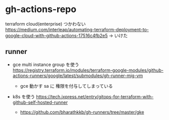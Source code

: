 # gh-actions-repo

terraform cloud(enterprise) つかわない
https://medium.com/interleap/automating-terraform-deployment-to-google-cloud-with-github-actions-17516c4fb2e5
-> いけた

## runner

- gce multi instance group を使う
  https://registry.terraform.io/modules/terraform-google-modules/github-actions-runners/google/latest/submodules/gh-runner-mig-vm

  - gce 動かす sa に 権限を付与してしまっている

- k8s を使う
  https://tech.jxpress.net/entry/gitops-for-terraform-with-github-self-hosted-runner
  - https://github.com/bharathkkb/gh-runners/tree/master/gke

